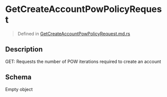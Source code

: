 # GetCreateAccountPowPolicyRequest
> Defined in [GetCreateAccountPowPolicyRequest.md.rs](../../../../../interface/src/interface/routes/native/get_create_account_pow_policy.rs)

## Description
GET: Requests the number of POW iterations required to create an account

## Schema

Empty object

